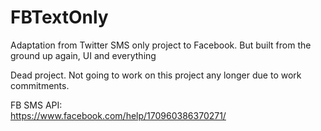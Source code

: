 # FBTextOnly
Adaptation from Twitter SMS only project to Facebook. But built from the ground up again, UI and everything

Dead project. Not going to work on this project any longer due to work commitments.

FB SMS API:
<br/>
https://www.facebook.com/help/170960386370271/
